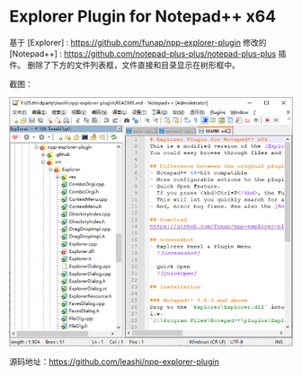 # Explorer Plugin for Notepad++ x64
基于 [Explorer] :  https://github.com/funap/npp-explorer-plugin 
修改的 [Notepad++] :  https://github.com/notepad-plus-plus/notepad-plus-plus 插件。
删除了下方的文件列表框，文件直接和目录显示在树形框中。

截图：

![01](https://github.com/leashi/npp-explorer-plugin/blob/main/doc/01.png)


源码地址：https://github.com/leashi/npp-explorer-plugin
